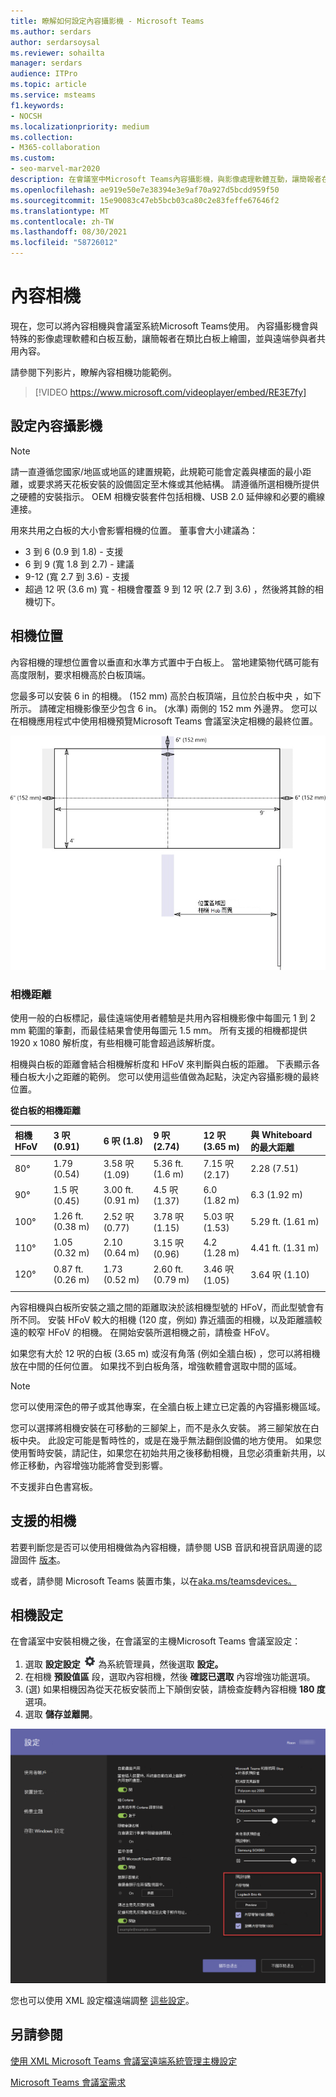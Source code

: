 ```yaml
---
title: 瞭解如何設定內容攝影機 - Microsoft Teams
ms.author: serdars
author: serdarsoysal
ms.reviewer: sohailta
manager: serdars
audience: ITPro
ms.topic: article
ms.service: msteams
f1.keywords:
- NOCSH
ms.localizationpriority: medium
ms.collection:
- M365-collaboration
ms.custom:
- seo-marvel-mar2020
description: 在會議室中Microsoft Teams內容攝影機，與影像處理軟體互動，讓簡報者在類比白板上繪圖。
ms.openlocfilehash: ae919e50e7e38394e3e9af70a927d5bcdd959f50
ms.sourcegitcommit: 15e90083c47eb5bcb03ca80c2e83feffe67646f2
ms.translationtype: MT
ms.contentlocale: zh-TW
ms.lasthandoff: 08/30/2021
ms.locfileid: "58726012"
---
```

# <a name="content-cameras"></a>內容相機

現在，您可以將內容相機與會議室系統Microsoft Teams使用。 內容攝影機會與特殊的影像處理軟體和白板互動，讓簡報者在類比白板上繪圖，並與遠端參與者共用內容。

請參閱下列影片，瞭解內容相機功能範例。

> [!VIDEO https://www.microsoft.com/videoplayer/embed/RE3E7fy]

## <a name="set-up-a-content-camera"></a>設定內容攝影機

> [!NOTE]
> 請一直遵循您國家/地區或地區的建置規範，此規範可能會定義與樓面的最小距離，或要求將天花板安裝的設備固定至木條或其他結構。 請遵循所選相機所提供之硬體的安裝指示。 OEM 相機安裝套件包括相機、USB 2.0 延伸線和必要的纜線連接。

用來共用之白板的大小會影響相機的位置。 董事會大小建議為：

- 3 到 6 (0.9 到 1.8) - 支援
- 6 到 9 (寬 1.8 到 2.7) - 建議
- 9-12 (寬 2.7 到 3.6) - 支援
- 超過 12 呎 (3.6 m) 寬 - 相機會覆蓋 9 到 12 呎 (2.7 到 3.6) ，然後將其餘的相機切下。

## <a name="camera-location"></a>相機位置

內容相機的理想位置會以垂直和水準方式置中于白板上。 當地建築物代碼可能有高度限制，要求相機高於白板頂端。

您最多可以安裝 6 in 的相機。  (152 mm) 高於白板頂端，且位於白板中央 ，如下所示。 請確定相機影像至少包含 6 in。  (水準) 兩側的 152 mm 外邊界。 您可以在相機應用程式中使用相機預覽Microsoft Teams 會議室決定相機的最終位置。

![內容相機位置圖表。](../media/Magic-whiteboard.png)

### <a name="camera-distances"></a>相機距離

使用一般的白板標記，最佳遠端使用者體驗是共用內容相機影像中每圖元 1 到 2 mm 範圍的筆劃，而最佳結果會使用每圖元 1.5 mm。 所有支援的相機都提供 1920 x 1080 解析度，有些相機可能會超過該解析度。

相機與白板的距離會結合相機解析度和 HFoV 來判斷與白板的距離。 下表顯示各種白板大小之距離的範例。 您可以使用這些值做為起點，決定內容攝影機的最終位置。

**從白板的相機距離**

| 相機 HFoV |3 呎 (0.91)      | 6 呎 (1.8)     | 9 呎 (2.74)         |12 呎 (3.65 m)          | 與 Whiteboard 的最大距離  |
|:---         |:---               |:---                |:---                 |:---             | :--- |
| 80°         | 1.79 (0.54)  | 3.58 呎 (1.09)   | 5.36 ft. (1.6 m)     |7.15 呎 (2.17)  |2.28 (7.51)  |
| 90°         | 1.5 呎 (0.45)  | 3.00 ft. (0.91 m)    | 4.5 呎 (1.37)     |6.0 (1.82 m)     |6.3 (1.92 m)  |
| 100°        | 1.26 ft. (0.38 m) | 2.52 呎 (0.77)    | 3.78 呎 (1.15)    |5.03 呎 (1.53)    |5.29 ft. (1.61 m)  |
| 110°        | 1.05 (0.32 m) | 2.10 (0.64 m)    | 3.15 呎 (0.96)    |4.2 (1.28 m)     |4.41 ft. (1.31 m)  |
| 120°        | 0.87 ft. (0.26 m) | 1.73 (0.52 m)    | 2.60 ft. (0.79 m)    |3.46 呎 (1.05)    |3.64 呎 (1.10)  |
|             |               |                  |                  |        |                    |                  |

內容相機與白板所安裝之牆之間的距離取決於該相機型號的 HFoV，而此型號會有所不同。 安裝 HFoV 較大的相機 (120 度，例如) 靠近牆面的相機，以及距離牆較遠的較窄 HFoV 的相機。 在開始安裝所選相機之前，請檢查 HFoV。

如果您有大於 12 呎的白板 (3.65 m) 或沒有角落 (例如全牆白板) ，您可以將相機放在中間的任何位置。 如果找不到白板角落，增強軟體會選取中間的區域。

> [!NOTE]
> 您可以使用深色的帶子或其他專案，在全牆白板上建立已定義的內容攝影機區域。
>
> 您可以選擇將相機安裝在可移動的三腳架上，而不是永久安裝。 將三腳架放在白板中央。 此設定可能是暫時性的，或是在幾乎無法翻倒設備的地方使用。 如果您使用暫時安裝，請記住，如果您在初始共用之後移動相機，且您必須重新共用，以修正移動，內容增強功能將會受到影響。
>
> 不支援非白色書寫板。

## <a name="supported-cameras"></a>支援的相機

若要判斷您是否可以使用相機做為內容相機，請參閱 USB 音訊和視音訊周邊的認證固件 [版本](requirements.md#certified-firmware-versions-for-usb-audio-and-video-peripherals)。

或者，請參閱 Microsoft Teams 裝置市集，以在[aka.ms/teamsdevices。](https://aka.ms/teamsdevices)

## <a name="camera-settings"></a>相機設定

在會議室中安裝相機之後，在會議室的主機Microsoft Teams 會議室設定：

1. 選取 **設定設定** ![ 圖示。登入 ](../media/70f1b43f-16d6-4172-9139-71d845c4ed5c.png) 為系統管理員，然後選取 **設定。**
2. 在相機 **預設值區** 段，選取內容相機，然後 **確認已選取** 內容增強功能選項。
3.  (選) 如果相機因為從天花板安裝而上下顛倒安裝，請檢查旋轉內容相機 **180 度** 選項。
4. 選取 **儲存並離開**。

![內容相機設定。](../media/content-camera.png)

您也可以使用 XML 設定檔遠端調整 [這些設定](xml-config-file.md)。

## <a name="see-also"></a>另請參閱

[使用 XML Microsoft Teams 會議室遠端系統管理主機設定](xml-config-file.md)

[Microsoft Teams 會議室需求](requirements.md)


